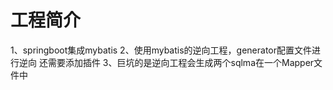 # 工程简介
1、springboot集成mybatis
2、使用mybatis的逆向工程，generator配置文件进行逆向
还需要添加插件
3、巨坑的是逆向工程会生成两个sqlma在一个Mapper文件中
